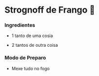 # Strognoff de Frango :chicken:

### Ingredientes



- 1 tanto de uma cosia

- 2 tantos de outra coisa



### Modo de Preparo



- Mexe tudo no fogo








